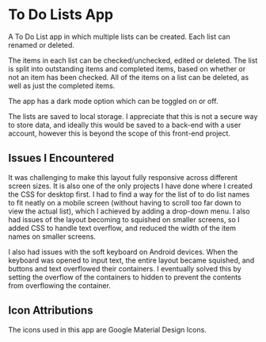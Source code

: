 # To Do Lists App

A To Do List app in which multiple lists can be created. Each list can renamed or deleted.

The items in each list can be checked/unchecked, edited or deleted. The list is split into outstanding items and completed items, based on whether or not an item has been checked. All of the items on a list can be deleted, as well as just the completed items.

The app has a dark mode option which can be toggled on or off.

The lists are saved to local storage. I appreciate that this is not a secure way to store data, and ideally this would be saved to a back-end with a user account, however this is beyond the scope of this front-end project.

## Issues I Encountered

It was challenging to make this layout fully responsive across different screen sizes. It is also one of the only projects I have done where I created the CSS for desktop first. I had to find a way for the list of to do list names to fit neatly on a mobile screen (without having to scroll too far down to view the actual list), which I achieved by adding a drop-down menu. I also had issues of the layout becoming to squished on smaller screens, so I added CSS to handle text overflow, and reduced the width of the item names on smaller screens.

I also had issues with the soft keyboard on Android devices. When the keyboard was opened to input text, the entire layout became squished, and buttons and text overflowed their containers. I eventually solved this by setting the overflow of the containers to hidden to prevent the contents from overflowing the container.

## Icon Attributions

The icons used in this app are Google Material Design Icons.
